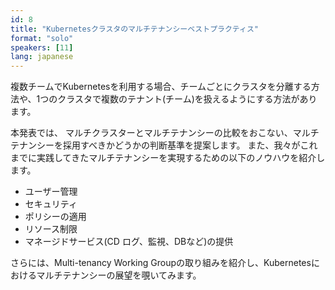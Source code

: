 ```yaml
---
id: 8
title: "Kubernetesクラスタのマルチテナンシーベストプラクティス"
format: "solo"
speakers: [11]
lang: japanese
---
```


複数チームでKubernetesを利用する場合、チームごとにクラスタを分離する方法や、1つのクラスタで複数のテナント(チーム)を扱えるようにする方法があります。

本発表では、 マルチクラスターとマルチテナンシーの比較をおこない、マルチテナンシーを採用すべきかどうかの判断基準を提案します。
また、我々がこれまでに実践してきたマルチテナンシーを実現するための以下のノウハウを紹介します。

- ユーザー管理
- セキュリティ
- ポリシーの適用
- リソース制限
- マネージドサービス(CD
 ログ、監視、DBなど)の提供

さらには、Multi-tenancy Working Groupの取り組みを紹介し、Kubernetesにおけるマルチテナンシーの展望を覗いてみます。
